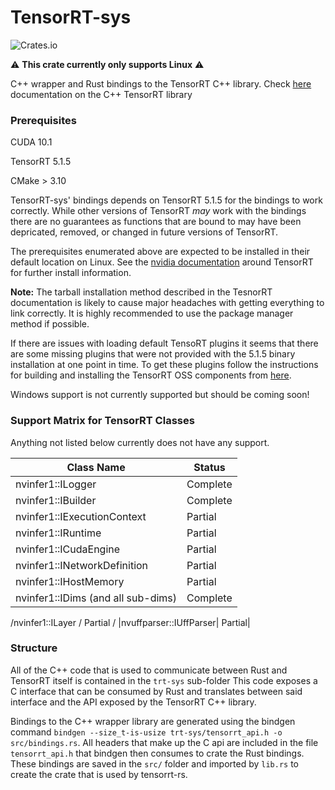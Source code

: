 # TensorRT-sys
![Crates.io](https://img.shields.io/crates/v/tensorrt-sys)

:warning: __This crate currently only supports Linux__ :warning:

C++ wrapper and Rust bindings to the TensorRT C++ library. Check 
[here](https://docs.nvidia.com/deeplearning/tensorrt/archives/tensorrt-515/tensorrt-api/c_api/classnvinfer1_1_1_i_builder.html) 
documentation on the C++ TensorRT library 

### Prerequisites
CUDA 10.1

TensorRT 5.1.5

CMake > 3.10



TensorRT-sys' bindings depends on TensorRT 5.1.5 for the bindings to work correctly. While other versions of
TensorRT *may* work with the bindings there are no guarantees as functions that are bound to may have been depricated, 
removed, or changed in future versions of TensorRT.

The prerequisites enumerated above are expected to be installed in their default location on Linux. See the [nvidia
documentation](https://docs.nvidia.com/deeplearning/tensorrt/install-guide/index.html#installing) around TensorRT for 
further install information.

__Note:__ The tarball installation method described in the TesnorRT documentation is likely to cause major headaches with
getting everything to link correctly. It is highly recommended to use the package manager method if possible. 

If there are issues with loading default TensoRT plugins it seems that there are some missing plugins that were not
provided with the 5.1.5 binary installation at one point in time. To get these plugins follow the instructions for building
and installing the TensorRT OSS components from [here](https://github.com/NVIDIA/TensorRT).

Windows support is not currently supported but should be coming soon!

### Support Matrix for TensorRT Classes
Anything not listed below currently does not have any support.

| Class Name| Status|
|------------------| ---|
| nvinfer1::ILogger| Complete|
|nvinfer1::IBuilder| Complete |
|nvinfer1::IExecutionContext| Partial|
|nvinfer1::IRuntime| Partial|
|nvinfer1::ICudaEngine| Partial|
|nvinfer1::INetworkDefinition| Partial|
|nvinfer1::IHostMemory| Partial|
|nvinfer1::IDims (and all sub-dims)| Complete|
/nvinfer1::ILayer / Partial /
|nvuffparser::IUffParser| Partial|





### Structure
All of the C++ code that is used to communicate between Rust and TensorRT itself is contained in the `trt-sys` sub-folder
This code exposes a C interface that can be consumed by Rust and translates between said interface and the API exposed by
the TensorRT C++ library. 

Bindings to the C++ wrapper library are generated using the bindgen command 
`bindgen --size_t-is-usize trt-sys/tensorrt_api.h -o src/bindings.rs`. All headers that make up the C api are included in
the file `tensorrt_api.h` that bindgen then consumes to crate the Rust bindings. These bindings are saved in the `src/`
folder and imported by `lib.rs` to create the crate that is used by tensorrt-rs.
